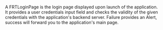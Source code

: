 A FRTLoginPage is the login page displayed upon launch of the application.
It provides a user credentials input field and checks the validity of the given credentials with the application's backend server.
Failure provides an Alert, success will forward you to the application's main page.